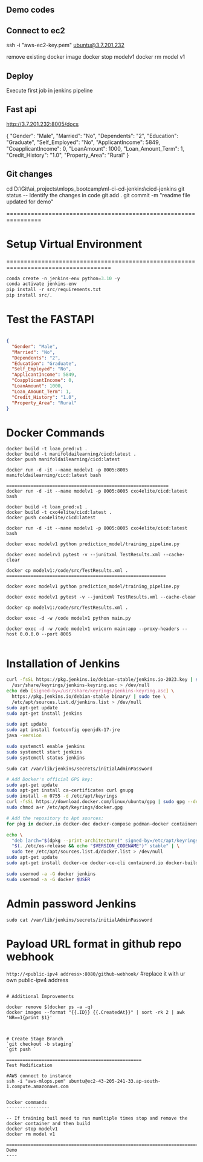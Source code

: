 
Demo codes
----

Connect to ec2
-------------
ssh -i "aws-ec2-key.pem" ubuntu@3.7.201.232

remove existing docker image
docker stop modelv1
docker rm model v1

Deploy
------------
Execute first job in jenkins pipeline

Fast api
---------------
http://3.7.201.232:8005/docs

{
  "Gender": "Male",
  "Married": "No",
  "Dependents": "2",
  "Education": "Graduate",
  "Self_Employed": "No",
  "ApplicantIncome": 5849,
  "CoapplicantIncome": 0,
  "LoanAmount": 1000,
  "Loan_Amount_Term": 1,
  "Credit_History": "1.0",
  "Property_Area": "Rural"
}


Git changes
-----------
cd D:\Git\ai_projects\mlops_bootcamp\ml-ci-cd-jenkins\cicd-jenkins
git status -- Identify the changes in code
git add .
git commit -m "readme file updated for demo"

================================================================

# Setup Virtual Environment
====================================================================================

```python
conda create -n jenkins-env python=3.10 -y
conda activate jenkins-env
pip install -r src/requirements.txt
pip install src/.
```

# Test the FASTAPI

```json

{
  "Gender": "Male",
  "Married": "No",
  "Dependents": "2",
  "Education": "Graduate",
  "Self_Employed": "No",
  "ApplicantIncome": 5849,
  "CoapplicantIncome": 0,
  "LoanAmount": 1000,
  "Loan_Amount_Term": 1,
  "Credit_History": "1.0",
  "Property_Area": "Rural"
}


```

# Docker Commands
```
docker build -t loan_pred:v1 .
docker build -t manifoldailearning/cicd:latest . 
docker push manifoldailearning/cicd:latest

docker run -d -it --name modelv1 -p 8005:8005 manifoldailearning/cicd:latest bash

============================================================
docker run -d -it --name modelv1 -p 8005:8005 cxo4elite/cicd:latest bash

docker build -t loan_pred:v1 .
docker build -t cxo4elite/cicd:latest . 
docker push cxo4elite/cicd:latest

docker run -d -it --name modelv1 -p 8005:8005 cxo4elite/cicd:latest bash

docker exec modelv1 python prediction_model/training_pipeline.py

docker exec modelrv1 pytest -v --junitxml TestResults.xml --cache-clear

docker cp modelv1:/code/src/TestResults.xml .
===========================================================

docker exec modelv1 python prediction_model/training_pipeline.py

docker exec modelv1 pytest -v --junitxml TestResults.xml --cache-clear

docker cp modelv1:/code/src/TestResults.xml .

docker exec -d -w /code modelv1 python main.py

docker exec -d -w /code modelv1 uvicorn main:app --proxy-headers --host 0.0.0.0 --port 8005


```

# Installation of Jenkins

```bash
curl -fsSL https://pkg.jenkins.io/debian-stable/jenkins.io-2023.key | sudo tee \
  /usr/share/keyrings/jenkins-keyring.asc > /dev/null
echo deb [signed-by=/usr/share/keyrings/jenkins-keyring.asc] \
  https://pkg.jenkins.io/debian-stable binary/ | sudo tee \
  /etc/apt/sources.list.d/jenkins.list > /dev/null
sudo apt-get update
sudo apt-get install jenkins

sudo apt update
sudo apt install fontconfig openjdk-17-jre
java -version

sudo systemctl enable jenkins
sudo systemctl start jenkins
sudo systemctl status jenkins
```

`
sudo cat /var/lib/jenkins/secrets/initialAdminPassword
`

```bash
# Add Docker's official GPG key:
sudo apt-get update
sudo apt-get install ca-certificates curl gnupg
sudo install -m 0755 -d /etc/apt/keyrings
curl -fsSL https://download.docker.com/linux/ubuntu/gpg | sudo gpg --dearmor -o /etc/apt/keyrings/docker.gpg
sudo chmod a+r /etc/apt/keyrings/docker.gpg

# Add the repository to Apt sources:
for pkg in docker.io docker-doc docker-compose podman-docker containerd runc; do sudo apt-get remove $pkg; done

echo \
  "deb [arch="$(dpkg --print-architecture)" signed-by=/etc/apt/keyrings/docker.gpg] https://download.docker.com/linux/ubuntu \
  "$(. /etc/os-release && echo "$VERSION_CODENAME")" stable" | \
  sudo tee /etc/apt/sources.list.d/docker.list > /dev/null
sudo apt-get update
sudo apt-get install docker-ce docker-ce-cli containerd.io docker-buildx-plugin docker-compose-plugin

sudo usermod -a -G docker jenkins
sudo usermod -a -G docker $USER

```

# Admin password Jenkins

`sudo cat /var/lib/jenkins/secrets/initialAdminPassword`

# Payload URL format in github repo webhook

`http://<public-ipv4 address>:8080/github-webhook/` #replace it with ur own public-ipv4 address

```

# Additional Improvements

docker remove $(docker ps -a -q)
docker images --format "{{.ID}} {{.CreatedAt}}" | sort -rk 2 | awk 'NR==1{print $1}'



# Create Stage Branch
`git checkout -b staging`
`git push `

==================================================
Test Modification

#AWS connect to instance
ssh -i "aws-mlops.pem" ubuntu@ec2-43-205-241-33.ap-south-1.compute.amazonaws.com


Docker commands
----------------

-- If training buil need to run mumltiple times stop and remove the docker container and then build
docker stop modelv1
docker rm model v1

====================================================================================
Demo
----

